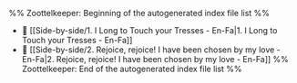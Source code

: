 %% Zoottelkeeper: Beginning of the autogenerated index file list  %%
- 📄 [[Side-by-side/1. I Long to Touch your Tresses - En-Fa|1. I Long to Touch your Tresses - En-Fa]]
- 📄 [[Side-by-side/2. Rejoice, rejoice! I have been chosen by my love - En-Fa|2. Rejoice, rejoice! I have been chosen by my love - En-Fa]]
%% Zoottelkeeper: End of the autogenerated index file list  %%
